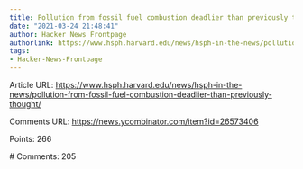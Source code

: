 ```yaml
---
title: Pollution from fossil fuel combustion deadlier than previously thought
date: "2021-03-24 21:48:41"
author: Hacker News Frontpage
authorlink: https://www.hsph.harvard.edu/news/hsph-in-the-news/pollution-from-fossil-fuel-combustion-deadlier-than-previously-thought/
tags:
- Hacker-News-Frontpage
---
```


<p>Article URL: <a href="https://www.hsph.harvard.edu/news/hsph-in-the-news/pollution-from-fossil-fuel-combustion-deadlier-than-previously-thought/">https://www.hsph.harvard.edu/news/hsph-in-the-news/pollution-from-fossil-fuel-combustion-deadlier-than-previously-thought/</a></p>
<p>Comments URL: <a href="https://news.ycombinator.com/item?id=26573406">https://news.ycombinator.com/item?id=26573406</a></p>
<p>Points: 266</p>
<p># Comments: 205</p>
